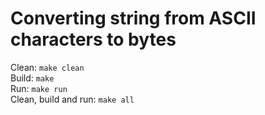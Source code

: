 # Converting string from ASCII characters to bytes
Clean: `make clean`  
Build: `make`  
Run: `make run`  
Clean, build and run: `make all`
